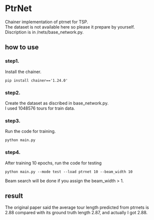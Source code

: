 # PtrNet

Chainer implementation of ptrnet for TSP.  
The dataset is not available here so please it prepare by yourself. Discription is in /nets/base_network.py.  

## how to use  
  
### step1.  
Install the chainer.
```
pip install chainer=='1.24.0'
```
  
### step2.  
Create the dataset as discribed in base_network.py.  
I used 1048576 tours for train data.  
  
### step3.  
Run the code for training.  
```
python main.py
```
  
### step4.  
After training 10 epochs, run the code for testing   
```
python main.py --mode test --load ptrnet 10 --beam_width 10
```  
Beam search will be done if you assign the beam_width > 1.  



## result  
The original paper said the average tour length predicted from ptrnets is 2.88 compared with its ground truth length 2.87, and actually I got 2.88.

